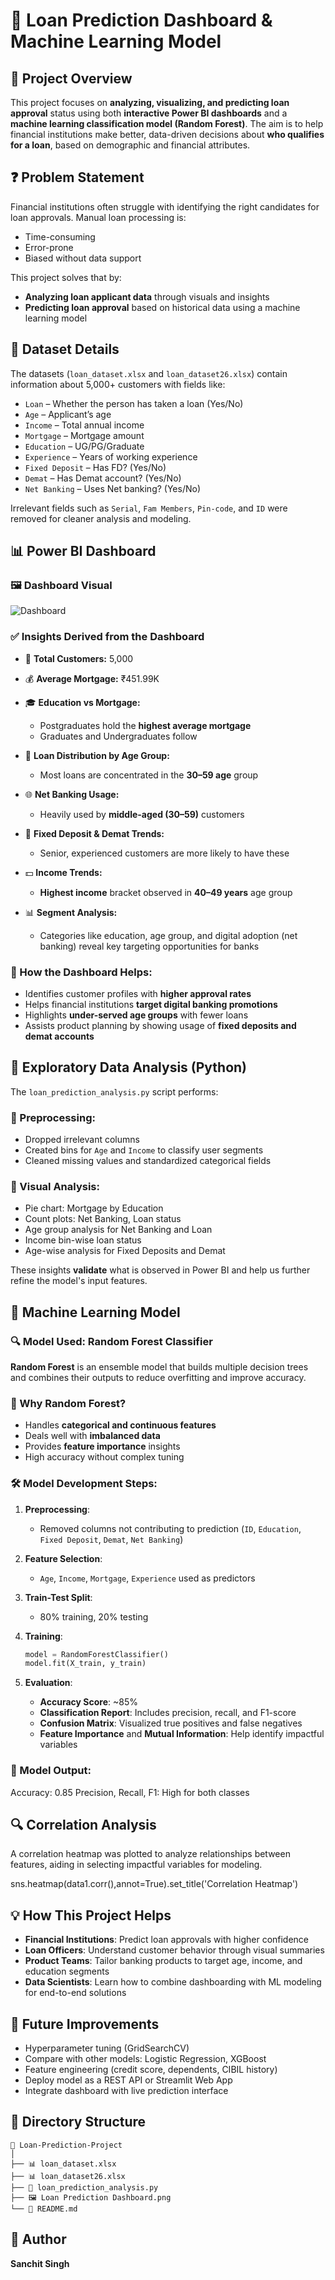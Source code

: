 # 🏦 Loan Prediction Dashboard & Machine Learning Model

## 📌 Project Overview
This project focuses on **analyzing, visualizing, and predicting loan approval** status using both **interactive Power BI dashboards** and a **machine learning classification model (Random Forest)**. The aim is to help financial institutions make better, data-driven decisions about **who qualifies for a loan**, based on demographic and financial attributes.

## ❓ Problem Statement
Financial institutions often struggle with identifying the right candidates for loan approvals. Manual loan processing is:
* Time-consuming
* Error-prone
* Biased without data support

This project solves that by:
* **Analyzing loan applicant data** through visuals and insights
* **Predicting loan approval** based on historical data using a machine learning model

## 📂 Dataset Details
The datasets (`loan_dataset.xlsx` and `loan_dataset26.xlsx`) contain information about 5,000+ customers with fields like:

* `Loan` – Whether the person has taken a loan (Yes/No)
* `Age` – Applicant’s age
* `Income` – Total annual income
* `Mortgage` – Mortgage amount
* `Education` – UG/PG/Graduate
* `Experience` – Years of working experience
* `Fixed Deposit` – Has FD? (Yes/No)
* `Demat` – Has Demat account? (Yes/No)
* `Net Banking` – Uses Net banking? (Yes/No)

Irrelevant fields such as `Serial`, `Fam Members`, `Pin-code`, and `ID` were removed for cleaner analysis and modeling.

## 📊 Power BI Dashboard
### 🖼️ Dashboard Visual
![Dashboard](https://github.com/Sanchitsingh05/Loan_Prediction_Dashboard-and-Machine_Leanring_model/blob/main/Loan_Prediction_Dashboard.png)

### ✅ Insights Derived from the Dashboard
* 📌 **Total Customers:** 5,000
* 💰 **Average Mortgage:** ₹451.99K
* 🎓 **Education vs Mortgage:**

  * Postgraduates hold the **highest average mortgage**
  * Graduates and Undergraduates follow
* 👥 **Loan Distribution by Age Group:**

  * Most loans are concentrated in the **30–59 age** group
* 🌐 **Net Banking Usage:**

  * Heavily used by **middle-aged (30–59)** customers
* 🏦 **Fixed Deposit & Demat Trends:**

  * Senior, experienced customers are more likely to have these
* 💵 **Income Trends:**

  * **Highest income** bracket observed in **40–49 years** age group
* 📊 **Segment Analysis:**

  * Categories like education, age group, and digital adoption (net banking) reveal key targeting opportunities for banks

### 🧠 How the Dashboard Helps:
* Identifies customer profiles with **higher approval rates**
* Helps financial institutions **target digital banking promotions**
* Highlights **under-served age groups** with fewer loans
* Assists product planning by showing usage of **fixed deposits and demat accounts**

## 🧪 Exploratory Data Analysis (Python)
The `loan_prediction_analysis.py` script performs:
### 🔹 Preprocessing:

* Dropped irrelevant columns
* Created bins for `Age` and `Income` to classify user segments
* Cleaned missing values and standardized categorical fields

### 🔹 Visual Analysis:

* Pie chart: Mortgage by Education
* Count plots: Net Banking, Loan status
* Age group analysis for Net Banking and Loan
* Income bin-wise loan status
* Age-wise analysis for Fixed Deposits and Demat

These insights **validate** what is observed in Power BI and help us further refine the model's input features.

## 🤖 Machine Learning Model

### 🔍 Model Used: **Random Forest Classifier**
**Random Forest** is an ensemble model that builds multiple decision trees and combines their outputs to reduce overfitting and improve accuracy.

### 🎯 Why Random Forest?
* Handles **categorical and continuous features**
* Deals well with **imbalanced data**
* Provides **feature importance** insights
* High accuracy without complex tuning

### 🛠 Model Development Steps:
1. **Preprocessing**:

   * Removed columns not contributing to prediction (`ID`, `Education`, `Fixed Deposit`, `Demat`, `Net Banking`)
2. **Feature Selection**:

   * `Age`, `Income`, `Mortgage`, `Experience` used as predictors
3. **Train-Test Split**:

   * 80% training, 20% testing
4. **Training**:

   ```python
   model = RandomForestClassifier()
   model.fit(X_train, y_train)
   ```
5. **Evaluation**:

   * **Accuracy Score**: \~85%
   * **Classification Report**: Includes precision, recall, and F1-score
   * **Confusion Matrix**: Visualized true positives and false negatives
   * **Feature Importance** and **Mutual Information**: Help identify impactful variables

### 📌 Model Output:
Accuracy: 0.85
Precision, Recall, F1: High for both classes

## 🔍 Correlation Analysis

A correlation heatmap was plotted to analyze relationships between features, aiding in selecting impactful variables for modeling.

sns.heatmap(data1.corr(),annot=True).set_title('Correlation Heatmap')

## 💡 How This Project Helps
* **Financial Institutions**: Predict loan approvals with higher confidence
* **Loan Officers**: Understand customer behavior through visual summaries
* **Product Teams**: Tailor banking products to target age, income, and education segments
* **Data Scientists**: Learn how to combine dashboarding with ML modeling for end-to-end solutions

## 🚀 Future Improvements
* Hyperparameter tuning (GridSearchCV)
* Compare with other models: Logistic Regression, XGBoost
* Feature engineering (credit score, dependents, CIBIL history)
* Deploy model as a REST API or Streamlit Web App
* Integrate dashboard with live prediction interface

## 📁 Directory Structure
```
📁 Loan-Prediction-Project
│
├── 📊 loan_dataset.xlsx
├── 📊 loan_dataset26.xlsx
├── 🧠 loan_prediction_analysis.py
├── 🖼️ Loan Prediction Dashboard.png
└── 📄 README.md
```

## 👤 Author
**Sanchit Singh**
